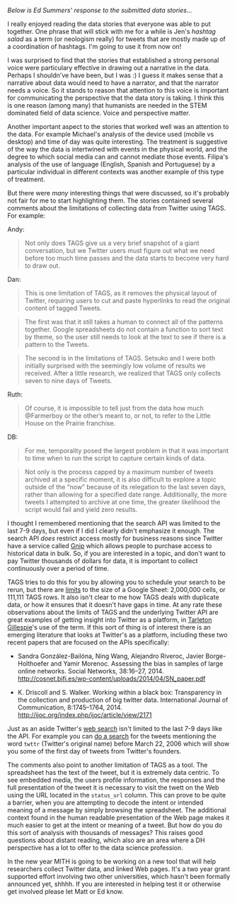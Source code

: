 *Below is Ed Summers' response to the submitted data stories...*

I really enjoyed reading the data stories that everyone was able to put
together. One phrase that will stick with me for a while is Jen's *hashtag
salad* as a term (or neologism really) for tweets that are mostly made up 
of a coordination of hashtags. I'm going to use it from now on!

I was surprised to find that the stories that established a strong personal voice were particulary effective in drawing out a narrative in the data. Perhaps I shouldn've have been, but I was :) I guess it makes sense that a narrative about data would need to have a narrator, and that the narrator needs a voice. So it stands to reason that attention to this voice is important for communicating the perspective that the data story is taking. I think this is one reason (among many) that humanists are needed in the STEM dominated field of data science. Voice and perspective matter.

Another important aspect to the stories that worked well was an attention to the
data. For example Michael's analysis of the device used (mobile vs desktop) and
time of day was quite interesting. The treatment is suggestive of the way the
data is intertwined with events in the physical world, and the degree to which
social media can and cannot mediate those events. Filipa's analysis of the use
of language (English, Spanish and Portuguese) by a particular individual in
different contexts was another example of this type of treatment.

But there were *many* interesting things that were discussed, so it's probably
not fair for me to start highlighting them. The stories contained several 
comments about the limitations of collecting data from Twitter using TAGS.
For example:

Andy:

> Not only does TAGS give us a very brief snapshot of a giant conversation, but we Twitter users must figure out what we need before too much time passes and the data starts to become very hard to draw out.

Dan:

> This is one limitation of TAGS, as it removes the physical layout of Twitter, requiring users to cut and paste hyperlinks to read the original content of tagged Tweets. 

> The first was that it still takes a human to connect all of the patterns together.  Google spreadsheets do not contain a function to sort text by theme, so the user still needs to look at the text to see if there is a pattern to the Tweets.

> The second is in the limitations of TAGS.  Setsuko and I were both initially surprised with the seemingly low volume of results we received.  After a little research, we realized that TAGS only collects seven to nine days of Tweets.

Ruth:

> Of course, it is impossible to tell just from the data how much @Farmerboy or the other’s meant to, or not, to refer to the Little House on the Prairie franchise.

DB:

> For me, temporality posed the largest problem in that it was important to time when to run the script to capture certain kinds of data.

>  Not only is the process capped by a maximum number of tweets archived at a specific moment, it is also difficult to explore a topic outside of the “now” because of its relegation to the last seven days, rather than allowing for a specified date range. Additionally, the more tweets I attempted to archive at one time, the greater likelihood the script would fail and yield zero results.

I thought I remembered mentioning that the search API was limited to the last
7-9 days, but even if I did I clearly didn't emphasize it enough. The search API
*does* restrict access mostly for business reasons since Twitter have a service
called [Gnip](http://gnip.com) which allows people to purchase access to
historical data in bulk. So, if you are interested in a topic, and don't want to
pay Twitter thousands of dollars for data, it is important to collect continuously over a period of time.

TAGS tries to do this for you by allowing you to schedule your search to be rerun, but there are [limits] to the size of a Google Sheet: 2,000,000 cells, or 111,111 TAGS rows. It also isn't clear to me how TAGS deals with duplicate data, or how it ensures that it doesn't have gaps in time. At any rate these observations about the limits of TAGS and the underlying Twitter API are great examples of getting insight into Twitter as a platform, in [Tarleton Gillespie]'s use of the term. If this sort of thing is of interest there is an emerging literature that looks at Twitter's as a platform, including these two recent papers that are focused on the APIs specifically:

* Sandra González-Bailóna, Ning Wang, Alejandro Riveroc, Javier Borge-Holthoefer and Yamir Morenoc. Assessing the bias in samples of large online networks. Social Networks, 38:16–27, 2014. http://cosnet.bifi.es/wp-content/uploads/2014/04/SN_paper.pdf

* K. Driscoll and S. Walker. Working within a black box: Transparency in the collection and production of big twitter data. International Journal of Communication, 8:1745–1764, 2014. http://ijoc.org/index.php/ijoc/article/view/2171

Just as an aside Twitter's [web search] isn't limited to the last 7-9 days like the API. For example you can [do a search] for the tweets mentioning the word `twttr` (Twitter's original name) before March 22, 2006 which will show you some of the first day of tweets from Twitter's founders. 

The comments also point to another limitation of TAGS as a tool. The spreadsheet has the text of the tweet, but it is extremely data centric. To see embedded media, the users profile information, the responses and the full presentation of the tweet it is necessary to visit the twett on the Web using the URL located in the `status_url` column. This can prove to be quite a barrier, when you are attempting to decode the intent or intended meaning of a message by simply browsing the spreadsheet. The additional context found in the human readable presentation of the Web page makes it much easier to get at the intent or meaning of a tweet. But how do you do this sort of analysis with thousands of messages? This raises good questions about distant reading, which also are an area where a DH perspective has a lot to offer to the data science profession.

In the new year MITH is going to be working on a new tool that will help
researchers collect Twitter data, and linked Web pages. It's a two year grant
supported effort involving two other universities, which hasn't been formally
announced yet, shhhh. If you are interested in helping test it or otherwise get
involved please let Matt or Ed know.

[limits]: https://support.google.com/drive/answer/37603?hl=en
[web search]: https://twitter.com/search-advanced
[do a search]: https://twitter.com/search?f=tweets&vertical=default&q=twttr%20until%3A2006-03-22
[Tarleton Gillespie]: http://papers.ssrn.com/sol3/papers.cfm?abstract_id=1601487
